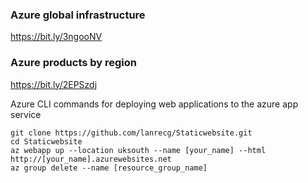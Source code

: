 ### Azure global infrastructure
https://bit.ly/3ngooNV

### Azure products by region
https://bit.ly/2EPSzdj

Azure CLI commands for deploying web applications to the azure app service 

```
git clone https://github.com/lanrecg/Staticwebsite.git
cd Staticwebsite
az webapp up --location uksouth --name [your_name] --html
http://[your_name].azurewebsites.net
az group delete --name [resource_group_name]
```
